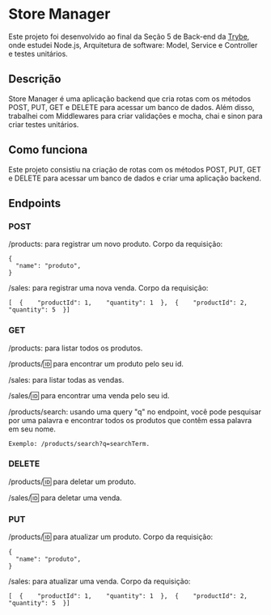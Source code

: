 # Store Manager

Este projeto foi desenvolvido ao final da Seção 5 de Back-end da [Trybe](https://www.betrybe.com/), onde estudei Node.js, Arquitetura de software: Model, Service e Controller e testes unitários.

## Descrição

Store Manager é uma aplicação backend que cria rotas com os métodos POST, PUT, GET e DELETE para acessar um banco de dados. Além disso, trabalhei com Middlewares para criar validações e mocha, chai e sinon para criar testes unitários.

## Como funciona

Este projeto consistiu na criação de rotas com os métodos POST, PUT, GET e DELETE para acessar um banco de dados e criar uma aplicação backend.


## Endpoints

### POST
/products: para registrar um novo produto.
Corpo da requisição:
```
{
  "name": "produto",
}
```

/sales: para registrar uma nova venda.
Corpo da requisição:
```
[  {    "productId": 1,    "quantity": 1  },  {    "productId": 2,    "quantity": 5  }]
```

### GET
/products: para listar todos os produtos.

/products/:id: para encontrar um produto pelo seu id.

/sales: para listar todas as vendas.

/sales/:id: para encontrar uma venda pelo seu id.

/products/search: usando uma query "q" no endpoint, você pode pesquisar por uma palavra e encontrar todos os produtos que contêm essa palavra em seu nome. 
```
Exemplo: /products/search?q=searchTerm.
```

### DELETE
/products/:id: para deletar um produto.

/sales/:id: para deletar uma venda.

### PUT
/products/:id: para atualizar um produto.
Corpo da requisição:
```
{
  "name": "produto",
}
```
/sales: para atualizar uma venda.
Corpo da requisição:
```
[  {    "productId": 1,    "quantity": 1  },  {    "productId": 2,    "quantity": 5  }]
```
